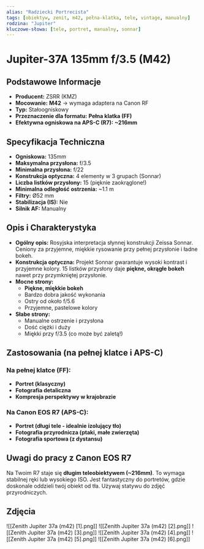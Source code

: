 ```yaml
---
alias: "Radziecki Portrecista"
tags: [obiektyw, zenit, m42, pełna-klatka, tele, vintage, manualny]
rodzina: "Jupiter"
kluczowe-słowa: [tele, portret, manualny, sonnar]
---
```


# Jupiter-37A 135mm f/3.5 (M42)

## Podstawowe Informacje
- **Producent:** ZSRR (KMZ)
- **Mocowanie:** **M42** → wymaga adaptera na Canon RF
- **Typ:** Stałoogniskowy
- **Przeznaczenie dla formatu:** **Pełna klatka (FF)**
- **Efektywna ogniskowa na APS-C (R7):** **~216mm**

## Specyfikacja Techniczna
- **Ogniskowa:** 135mm
- **Maksymalna przysłona:** f/3.5
- **Minimalna przysłona:** f/22
- **Konstrukcja optyczna:** 4 elementy w 3 grupach (Sonnar)
- **Liczba listków przysłony:** 15 (pięknie zaokrąglone!)
- **Minimalna odległość ostrzenia:** ~1.1 m
- **Filtry:** Ø52 mm
- **Stabilizacja (IS):** Nie
- **Silnik AF:** Manualny

## Opis i Charakterystyka
- **Ogólny opis:** Rosyjska interpretacja słynnej konstrukcji Zeissa Sonnar. Ceniony za przyjemne, miękkie rysowanie przy pełnej przysłonie i ładne bokeh.
- **Konstrukcja optyczna:** Projekt Sonnar gwarantuje wysoki kontrast i przyjemne kolory. 15 listków przysłony daje **piękne, okrągłe bokeh** nawet przy przymkniętej przysłonie.
- **Mocne strony:**
    - **Piękne, miękkie bokeh**
    - Bardzo dobra jakość wykonania
    - Ostry od około f/5.6
    - Przyjemne, pastelowe kolory
- **Słabe strony:**
    - Manualne ostrzenie i przysłona
    - Dość ciężki i duży
    - Miękki przy f/3.5 (co może być zaletą!)

## Zastosowania (na pełnej klatce i APS-C)
### Na pełnej klatce (FF):
- **Portret (klasyczny)**
- **Fotografia detaliczna**
- **Kompresja perspektywy w krajobrazie**

### Na Canon EOS R7 (APS-C):
- **Portret (długi tele - idealnie izolujący tło)**
- **Fotografia przyrodnicza (ptaki, małe zwierzęta)**
- **Fotografia sportowa (z dystansu)**

## Uwagi do pracy z Canon EOS R7
Na Twoim R7 staje się **długim teleobiektywem (~216mm)**. To wymaga stabilnej ręki lub wysokiego ISO. Jest fantastyczny do portretów, gdzie doskonale oddzieli twój obiekt od tła. Używaj statywu do zdjęć przyrodniczych.



## Zdjęcia
![[Zenith Jupiter 37a (m42) [1].png]]
![[Zenith Jupiter 37a (m42) [2].png]]
![[Zenith Jupiter 37a (m42) [3].png]]
![[Zenith Jupiter 37a (m42) [4].png]]
![[Zenith Jupiter 37a (m42) [5].png]]
![[Zenith Jupiter 37a (m42) [6].png]]
